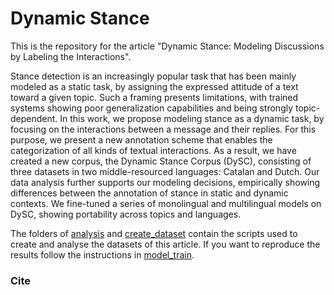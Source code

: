 # Dynamic Stance

This is the repository for the article "Dynamic Stance: Modeling Discussions by Labeling the Interactions". 

Stance detection is an increasingly popular task that has been mainly modeled as a static task, by assigning the expressed attitude of a text toward a given topic. Such a framing presents limitations, with trained systems showing poor generalization capabilities and being strongly topic-dependent. In this work, we propose modeling stance as a dynamic task, by focusing on the interactions between a message and their replies. For this purpose, we present a new annotation scheme that enables the categorization of all kinds of textual interactions. As a result, we have created a new corpus, the Dynamic Stance Corpus (DySC), consisting of three datasets in two middle-resourced languages: Catalan and Dutch. Our data analysis further supports our modeling decisions, empirically showing differences between the annotation of stance in static and dynamic contexts. We fine-tuned a series of monolingual and multilingual models on DySC, showing portability across topics and languages.

The folders of [analysis](https://github.com/projecte-aina/dynamic-stance-analysis/tree/main/analysis) and [create_dataset](https://github.com/projecte-aina/dynamic-stance-analysis/tree/main/create_dataset) contain the scripts used to create and analyse the datasets of this article. If you want to reproduce the results follow the instructions in [model_train](https://github.com/projecte-aina/dynamic-stance-analysis/tree/main/model_train). 

### Cite
